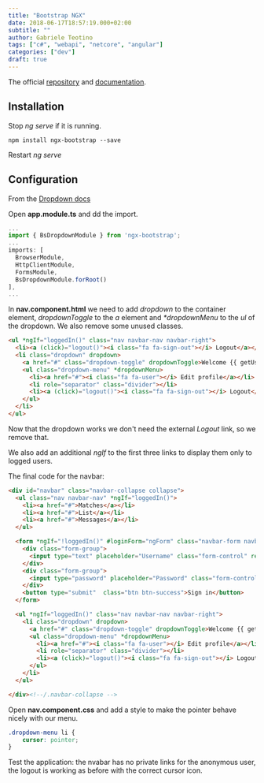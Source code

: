 ```yaml
---
title: "Bootstrap NGX"
date: 2018-06-17T18:57:19.000+02:00
subtitle: ""
author: Gabriele Teotino
tags: ["c#", "webapi", "netcore", "angular"]
categories: ["dev"]
draft: true
---
```


<!--more-->

The official [repository](https://github.com/valor-software/ngx-bootstrap) and [documentation](https://valor-software.com/ngx-bootstrap/#/getting-started).

## Installation

Stop *ng serve* if it is running.

```shell
npm install ngx-bootstrap --save
```

Restart *ng serve*

## Configuration

From the [Dropdown docs](https://valor-software.com/ngx-bootstrap/#/dropdowns)

Open **app.module.ts** and dd the import.

```typescript
...
import { BsDropdownModule } from 'ngx-bootstrap';
...
imports: [
  BrowserModule,
  HttpClientModule,
  FormsModule,
  BsDropdownModule.forRoot()
],
...
```

In **nav.component.html** we need to add *dropdown* to the container element, *dropdownToggle* to the *a* element and *\*dropdownMenu* to the *ul* of the dropdown. We also remove some unused classes.

```html
<ul *ngIf="loggedIn()" class="nav navbar-nav navbar-right">
  <li><a (click)="logout()"><i class="fa fa-sign-out"></i> Logout</a></li>
  <li class="dropdown" dropdown>
    <a href="#" class="dropdown-toggle" dropdownToggle>Welcome {{ getUsername() }} <span class="caret"></span></a>
    <ul class="dropdown-menu" *dropdownMenu>
      <li><a href="#"><i class="fa fa-user"></i> Edit profile</a></li>
      <li role="separator" class="divider"></li>
      <li><a (click)="logout()"><i class="fa fa-sign-out"></i> Logout</a></li>
    </ul>
  </li>
</ul>
```

Now that the dropdown works we don't need the external *Logout* link, so we remove that.

We also add an additional *ngIf* to the first three links to display them only to logged users.

The final code for the navbar:

```html
<div id="navbar" class="navbar-collapse collapse">
  <ul class="nav navbar-nav" *ngIf="loggedIn()">
    <li><a href="#">Matches</a></li>
    <li><a href="#">List</a></li>
    <li><a href="#">Messages</a></li>
  </ul>

  <form *ngIf="!loggedIn()" #loginForm="ngForm" class="navbar-form navbar-right" (ngSubmit)="login()">
    <div class="form-group">
      <input type="text" placeholder="Username" class="form-control" required name="username" [(ngModel)]="model.username">
    </div>
    <div class="form-group">
      <input type="password" placeholder="Password" class="form-control" required name="password" [(ngModel)]="model.password">
    </div>
    <button type="submit"  class="btn btn-success">Sign in</button>
  </form>

  <ul *ngIf="loggedIn()" class="nav navbar-nav navbar-right">
    <li class="dropdown" dropdown>
      <a href="#" class="dropdown-toggle" dropdownToggle>Welcome {{ getUsername() }} <span class="caret"></span></a>
      <ul class="dropdown-menu" *dropdownMenu>
        <li><a href="#"><i class="fa fa-user"></i> Edit profile</a></li>
        <li role="separator" class="divider"></li>
        <li><a (click)="logout()"><i class="fa fa-sign-out"></i> Logout</a></li>
      </ul>
    </li>
  </ul>

</div><!--/.navbar-collapse -->
```

Open **nav.component.css** and add a style to make the pointer behave nicely with our menu.

```css
.dropdown-menu li {
    cursor: pointer;
}
```

Test the application: the nvabar has no private links for the anonymous user, the logout is working as before with the correct cursor icon.
